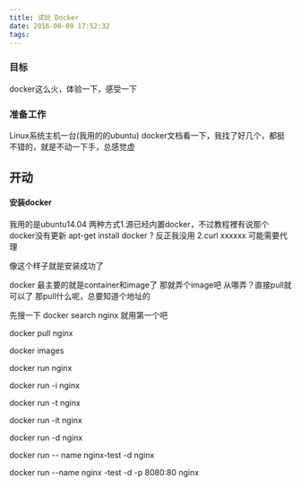 ```yaml
---
title: 试玩 Docker
date: 2016-06-09 17:52:32
tags:
---
```


### 目标
docker这么火，体验一下，感受一下
### 准备工作
Linux系统主机一台(我用的的ubuntu)
docker文档看一下，我找了好几个，都挺不错的，就是不动一下手，总感觉虚
## 开动
#### 安装docker
我用的是ubuntu14.04
两种方式1.源已经内置docker，不过教程裡有说那个docker没有更新
apt-get install docker ?
反正我没用
2.curl xxxxxx
可能需要代理

像这个样子就是安装成功了

docker 最主要的就是container和image了
那就弄个image吧
从哪弄？直接pull就可以了
那pull什么呢，总要知道个地址的

先搜一下
docker search nginx 
就用第一个吧

docker pull nginx 

docker images

docker run nginx

docker run -i nginx

docker run -t nginx

docker run -it nginx

docker run -d nginx

docker run -- name nginx-test -d nginx

docker run --name nginx -test -d -p 8080:80 nginx


